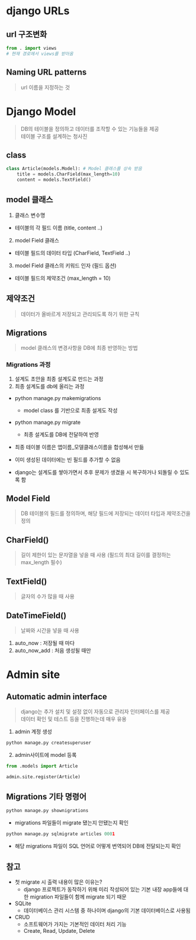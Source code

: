# django URLs
## url 구조변화
```python
from . import views 
# 현재 경로에서 views를 받아옴
```
## Naming URL patterns
> url 이름을 지정하는 것

# Django Model
> DB의 테이블을 정의하고 데이터를 조작할 수 있는 기능들을 제공 <br> 테이블 구조를 설계하는 청사진

## class 

```python
class Article(models.Model): # Model 클래스를 상속 받음
    title = models.CharField(max_length=10)
    content = models.TextField()
```

## model 클래스
1. 클래스 변수명 
- 테이블의 각 필드 이름 (title, content ..)
2. model Field 클래스 
- 테이블 필드의 데이터 타입 (CharField, TextField ..)
3. model Field 클래스의 키워드 인자 (필드 옵션)
- 테이블 필드의 제약조건 (max_length = 10)

## 제약조건
> 데이터가 올바르게 저장되고 관리되도록 하기 위한 규칙

## Migrations
> model 클래스의 변경사항을 DB에 최종 반영하는 방법 

### Migrations 과정
1. 설계도 초안을 최종 설계도로 만드는 과정
2. 최종 설계도를 db에 올리는 과정

- python manage.py makemigrations
    - model class 를 기반으로 최종 설게도 작성
- python manage.py migrate
    - 최종 설계도를 DB에 전달하여 반영

- 최종 테이블 이름은 앱이름_모델클래스이름을 합성해서 만듦

- 이미 생성된 데이터에는 빈 필드를 추가할 수 없음

- django는 설계도를 쌓아가면서 추후 문제가 생겼을 시 복구하거나 되돌릴 수 있도록 함

## Model Field 
> DB 테이블의 필드를 정의하며, 해당 필드에 저장되는 데이터 타입과 제약조건을 정의

## CharField()
> 길이 제한이 있는 문자열을 넣을 때 사용 (필드의 최대 길이를 결정하는 max_length 필수)

## TextField()
> 글자의 수가 많을 때 사용

## DateTimeField()
> 날짜와 시간을 넣을 때 사용
1. auto_now : 저장될 때 마다
2. auto_now_add : 처음 생성될 때만

# Admin site
## Automatic admin interface
> django는 추가 설치 및 설정 없이 자동으로 관리자 인터페이스를 제공 <br> 데이터 확인 및 테스트 등을 진행하는데 매우 유용

1. admin 계정 생성
```python
python manage.py createsuperuser
```
2. admin사이트에 model 등록 
```python
from .models import Article

admin.site.register(Article)
```

## Migrations 기타 명령어
```python
python manage.py shownigrations
```
- migrations 파일들이 migrate 됐는지 안됐는지 확인

```python
python manage.py sqlmigrate articles 0001
```
- 해당 migrations 파일이 SQL 언어로 어떻게 번역되어 DB에 전달되는지 확인

## 참고
- 첫 migrate 시 출력 내용이 많은 이유는?
    - django 프로젝트가 동작하기 위해 미리 작성되어 있는 기본 내장 app들에 대한 migration 파일들이 함께 migrate 되기 때문
- SQLite
    - 데이터베이스 관리 시스템 중 하나이며 django의 기본 데이터베이스로 사용됨
- CRUD
    - 소프트웨어가 가지는 기본적인 데이터 처리 기능
    - Create, Read, Update, Delete